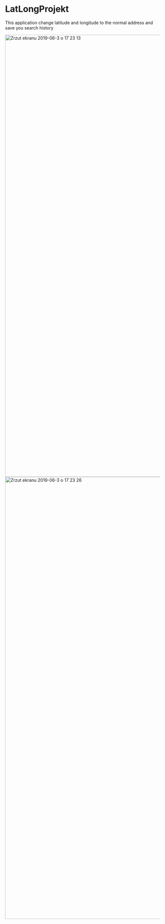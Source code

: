 # LatLongProjekt
This application change latitude and longitude to the normal address and save you search history

<img width="1440" alt="Zrzut ekranu 2019-06-3 o 17 23 13" src="https://user-images.githubusercontent.com/46002919/58813908-078b6a80-8625-11e9-8f23-fff117f3e763.png">

<img width="1440" alt="Zrzut ekranu 2019-06-3 o 17 23 26" src="https://user-images.githubusercontent.com/46002919/58813868-ef1b5000-8624-11e9-946e-3dc11430a1cc.png">

